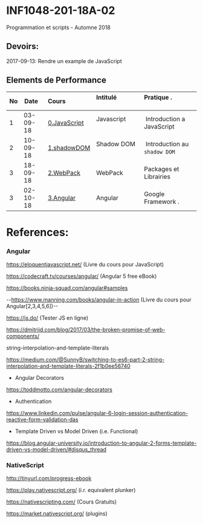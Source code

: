 # INF1048-201-18A-02
Programmation et scripts - Automne 2018

## Devoirs:

2017-09-13: Rendre un example de JavaScript

## Elements de Performance

|No| Date   | Cours                       | Intitulé                                |  Pratique .                            |
|--|--------|:----------------------------|:----------------------------------------|:---------------------------------------|
| 1|03-09-18|[0.JavaScript](0.JavaScript) | Javascript                              |  Introduction a JavaScript             |
| 2|10-09-18|[1.shadowDOM](1.shadowDOM)   | Shadow DOM                              |  Introduction au `shadow DOM`          |
| 3|18-09-18|[2.WebPack](2.WebPack)       | WebPack                                 |  Packages et Librairies                |
| 3|02-10-18|[3.Angular](3.Angular)       | Angular                                 |  Google Framework .                    |


# References:

### Angular

https://eloquentjavascript.net/ (Livre du cours pour JavaScript)

https://codecraft.tv/courses/angular/ (Angular 5 free eBook)

https://books.ninja-squad.com/angular#samples

--https://www.manning.com/books/angular-in-action (Livre du cours pour Angular[2,3,4,5,6])--

https://js.do/ (Tester JS en ligne)

https://dmitriid.com/blog/2017/03/the-broken-promise-of-web-components/

string-interpolation-and-template-literals

https://medium.com/@SunnyB/switching-to-es6-part-2-string-interpolation-and-template-literals-2f1b0ee56740

* Angular Decorators

https://toddmotto.com/angular-decorators

* Authentication

https://www.linkedin.com/pulse/angular-6-login-session-authentication-reactive-form-validation-das

* Template Driven vs Model Driven (i.e. Functional)

https://blog.angular-university.io/introduction-to-angular-2-forms-template-driven-vs-model-driven/#disqus_thread


### NativeScript

http://tinyurl.com/progress-ebook

https://play.nativescript.org/ (i.r. equivalent plunker)

https://nativescripting.com/ (Cours Gratuits)

https://market.nativescript.org/ (plugins)
